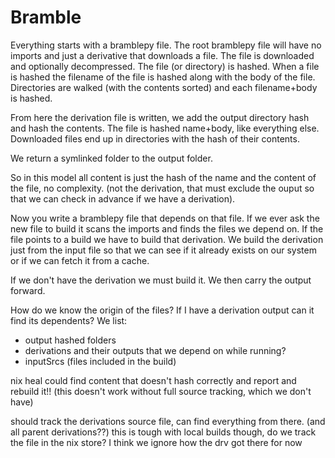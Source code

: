 # Bramble

Everything starts with a bramblepy file. The root bramblepy file will have no imports and just a derivative that downloads a file. The file is downloaded and optionally decompressed. The file (or directory) is hashed. When a file is hashed the filename of the file is hashed along with the body of the file. Directories are walked (with the contents sorted) and each filename+body is hashed.

From here the derivation file is written, we add the output directory hash and hash the contents. The file is hashed name+body, like everything else. Downloaded files end up in directories with the hash of their contents.

We return a symlinked folder to the output folder.

So in this model all content is just the hash of the name and the content of the file, no complexity. (not the derivation, that must exclude the ouput so that we can check in advance if we have a derivation).


Now you write a bramblepy file that depends on that file. If we ever ask the new file to build it scans the imports and finds the files we depend on. If the file points to a build we have to build that derivation. We build the derivation just from the input file so that we can see if it already exists on our system or if we can fetch it from a cache.

If we don't have the derivation we must build it. We then carry the output forward.

How do we know the origin of the files? If I have a derivation output can it find its dependents? We list:
- output hashed folders
- derivations and their outputs that we depend on while running?
- inputSrcs (files included in the build)


nix heal could find content that doesn't hash correctly and report and rebuild it!! (this doesn't work without full source tracking, which we don't have)

should track the derivations source file, can find everything from there. (and all parent derivations??) this is tough with local builds though, do we track the file in the nix store? I think we ignore how the drv got there for now



